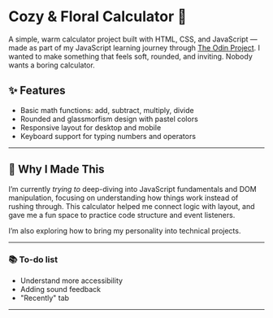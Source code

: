 # Cozy & Floral Calculator 🌸
A simple, warm calculator project built with HTML, CSS, and JavaScript — made as part of my JavaScript learning journey through [The Odin Project](https://www.theodinproject.com/).
I wanted to make something that feels soft, rounded, and inviting. Nobody wants a boring calculator.

## ✨ Features

- Basic math functions: add, subtract, multiply, divide
- Rounded and glassmorfism design with pastel colors
- Responsive layout for desktop and mobile
- Keyboard support for typing numbers and operators

---

## 🌼 Why I Made This

I’m currently *trying to* deep-diving into JavaScript fundamentals and DOM manipulation, focusing on understanding how things work instead of rushing through. 
This calculator helped me connect logic with layout, and gave me a fun space to practice code structure and event listeners.

I’m also exploring how to bring my personality into technical projects.

---

### 📚 To-do list

- Understand more accessibility
- Adding sound feedback
- "Recently" tab

---
